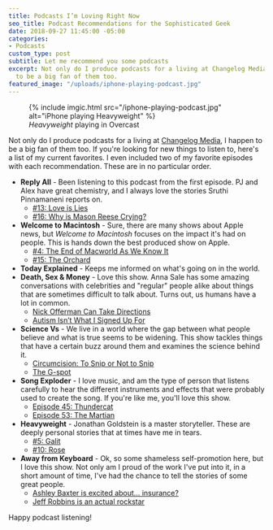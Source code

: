 ```yaml
---
title: Podcasts I’m Loving Right Now
seo_title: Podcast Recommendations for the Sophisticated Geek
date: 2018-09-27 11:45:00 -05:00
categories:
- Podcasts
custom_type: post
subtitle: Let me recommend you some podcasts
excerpt: Not only do I produce podcasts for a living at Changelog Media, I happen
  to be a big fan of them too.
featured_image: "/uploads/iphone-playing-podcast.jpg"
---
```


<figure class="extendout">
  {% include imgic.html src="/iphone-playing-podcast.jpg" alt="iPhone playing Heavyweight" %}
  <figcaption><em>Heavyweight</em> playing in Overcast</figcaption>
</figure>

Not only do I produce podcasts for a living at [Changelog Media](https://changelog.com/), I happen to be a big fan of them too. If you're looking for new things to listen to, here's a list of my current favorites. I even included two of my favorite episodes with each recommendation. These are in no particular order.

- **Reply All** - Been listening to this podcast from the first episode. PJ and Alex have great chemistry, and I always love the stories Sruthi Pinnamaneni reports on.
  - [#13: Love is Lies](https://www.gimletmedia.com/reply-all/13-love-is-lies)
  - [#16: Why is Mason Reese Crying?](https://www.gimletmedia.com/reply-all/16-why-is-mason-reese-crying)
- **Welcome to Macintosh** - Sure, there are many shows about Apple news, but *Welcome to Macintosh* focuses on the impact it's had on people. This is hands down the best produced show on Apple.
  - [#4: The End of Macworld As We Know It](https://www.macintosh.fm/episodes/4)
  - [#15: The Orchard](https://www.macintosh.fm/episodes/15)
- **Today Explained** - Keeps me informed on what's going on in the world.
- **Death, Sex & Money** - Love this show. Anna Sale has some amazing conversations with celebrities and "regular" people alike about things that are sometimes difficult to talk about. Turns out, us humans have a lot in common.
  - [Nick Offerman Can Take Directions](http://www.wnycstudios.org/story/nick-offerman-death-sex-money/)
  - [Autism Isn’t What I Signed Up For](http://www.wnyc.org/story/autism-death-sex-money/)
- **Science Vs** - We live in a world where the gap between what people believe and what is true seems to be widening. This show tackles things that have a certain buzz around them and examines the science behind it.
  - [Circumcision: To Snip or Not to Snip](https://www.gimletmedia.com/science-vs/circumcision-to-snip-or-not-to-snip)
  - [The G-spot](https://www.gimletmedia.com/science-vs/6-the-g-spot)
- **Song Exploder** - I love music, and am the type of person that listens carefully to hear the different instruments and effects that were probably used to create the song. If you're like me, you'll love this show.
  - [Episode 45: Thundercat](http://songexploder.net/thundercat)
  - [Episode 53: The Martian](http://songexploder.net/the-martian)
- **Heavyweight** - Jonathan Goldstein is a master storyteller. These are deeply personal stories that at times have me in tears. 
  - [#5: Galit](https://www.gimletmedia.com/heavyweight/5-galit)
  - [#10: Rose](https://www.gimletmedia.com/heavyweight/10-rose)
- **Away from Keyboard** - Ok, so some shameless self-promotion here, but I love this show. Not only am I proud of the work I've put into it, in a short amount of time, I've had the chance to tell the stories of some great people.
  - [Ashley Baxter is excited about… insurance?](https://changelog.com/afk/3)
  - [Jeff Robbins is an actual rockstar](https://changelog.com/afk/4)

Happy podcast listening!
